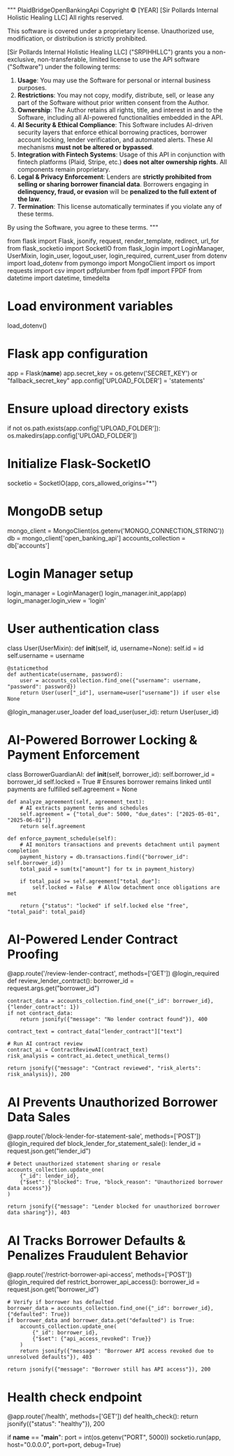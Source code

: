 """
PlaidBridgeOpenBankingApi
Copyright © [YEAR] [Sir Pollards Internal Holistic Healing LLC]
All rights reserved.

This software is covered under a proprietary license. Unauthorized use, modification, or distribution is strictly prohibited.

[Sir Pollards Internal Holistic Healing LLC] ("SRPIHHLLC") grants you a non-exclusive, non-transferable, limited license to use the API software ("Software") under the following terms:

1. **Usage**: You may use the Software for personal or internal business purposes.
2. **Restrictions**: You may not copy, modify, distribute, sell, or lease any part of the Software without prior written consent from the Author.
3. **Ownership**: The Author retains all rights, title, and interest in and to the Software, including all AI-powered functionalities embedded in the API.
4. **AI Security & Ethical Compliance**: This Software includes AI-driven security layers that enforce ethical borrowing practices, borrower account locking, lender verification, and automated alerts. These AI mechanisms **must not be altered or bypassed**.
5. **Integration with Fintech Systems**: Usage of this API in conjunction with fintech platforms (Plaid, Stripe, etc.) **does not alter ownership rights**. All components remain proprietary.
6. **Legal & Privacy Enforcement**: Lenders are **strictly prohibited from selling or sharing borrower financial data**. Borrowers engaging in **delinquency, fraud, or evasion** will be **penalized to the full extent of the law**.
7. **Termination**: This license automatically terminates if you violate any of these terms.

By using the Software, you agree to these terms.
"""

from flask import Flask, jsonify, request, render_template, redirect, url_for
from flask_socketio import SocketIO
from flask_login import LoginManager, UserMixin, login_user, logout_user, login_required, current_user
from dotenv import load_dotenv
from pymongo import MongoClient
import os
import requests
import csv
import pdfplumber
from fpdf import FPDF
from datetime import datetime, timedelta

# Load environment variables
load_dotenv()

# Flask app configuration
app = Flask(__name__)
app.secret_key = os.getenv('SECRET_KEY') or "fallback_secret_key"
app.config['UPLOAD_FOLDER'] = 'statements'

# Ensure upload directory exists
if not os.path.exists(app.config['UPLOAD_FOLDER']):
    os.makedirs(app.config['UPLOAD_FOLDER'])

# Initialize Flask-SocketIO
socketio = SocketIO(app, cors_allowed_origins="*")

# MongoDB setup
mongo_client = MongoClient(os.getenv('MONGO_CONNECTION_STRING'))
db = mongo_client['open_banking_api']
accounts_collection = db['accounts']

# Login Manager setup
login_manager = LoginManager()
login_manager.init_app(app)
login_manager.login_view = 'login'

# User authentication class
class User(UserMixin):
    def __init__(self, id, username=None):
        self.id = id
        self.username = username

    @staticmethod
    def authenticate(username, password):
        user = accounts_collection.find_one({"username": username, "password": password})
        return User(user["_id"], username=user["username"]) if user else None

@login_manager.user_loader
def load_user(user_id):
    return User(user_id)

# AI-Powered Borrower Locking & Payment Enforcement
class BorrowerGuardianAI:
    def __init__(self, borrower_id):
        self.borrower_id = borrower_id
        self.locked = True  # Ensures borrower remains linked until payments are fulfilled
        self.agreement = None

    def analyze_agreement(self, agreement_text):
        # AI extracts payment terms and schedules
        self.agreement = {"total_due": 5000, "due_dates": ["2025-05-01", "2025-06-01"]}
        return self.agreement

    def enforce_payment_schedule(self):
        # AI monitors transactions and prevents detachment until payment completion
        payment_history = db.transactions.find({"borrower_id": self.borrower_id})
        total_paid = sum(tx["amount"] for tx in payment_history)

        if total_paid >= self.agreement["total_due"]:
            self.locked = False  # Allow detachment once obligations are met

        return {"status": "locked" if self.locked else "free", "total_paid": total_paid}

# AI-Powered Lender Contract Proofing
@app.route('/review-lender-contract', methods=['GET'])
@login_required
def review_lender_contract():
    borrower_id = request.args.get("borrower_id")

    contract_data = accounts_collection.find_one({"_id": borrower_id}, {"lender_contract": 1})
    if not contract_data:
        return jsonify({"message": "No lender contract found"}), 400

    contract_text = contract_data["lender_contract"]["text"]
    
    # Run AI contract review
    contract_ai = ContractReviewAI(contract_text)
    risk_analysis = contract_ai.detect_unethical_terms()

    return jsonify({"message": "Contract reviewed", "risk_alerts": risk_analysis}), 200

# AI Prevents Unauthorized Borrower Data Sales
@app.route('/block-lender-for-statement-sale', methods=['POST'])
@login_required
def block_lender_for_statement_sale():
    lender_id = request.json.get("lender_id")

    # Detect unauthorized statement sharing or resale
    accounts_collection.update_one(
        {"_id": lender_id},
        {"$set": {"blocked": True, "block_reason": "Unauthorized borrower data access"}}
    )

    return jsonify({"message": "Lender blocked for unauthorized borrower data sharing"}), 403

# AI Tracks Borrower Defaults & Penalizes Fraudulent Behavior
@app.route('/restrict-borrower-api-access', methods=['POST'])
@login_required
def restrict_borrower_api_access():
    borrower_id = request.json.get("borrower_id")

    # Verify if borrower has defaulted
    borrower_data = accounts_collection.find_one({"_id": borrower_id}, {"defaulted": True})
    if borrower_data and borrower_data.get("defaulted") is True:
        accounts_collection.update_one(
            {"_id": borrower_id},
            {"$set": {"api_access_revoked": True}}
        )
        return jsonify({"message": "Borrower API access revoked due to unresolved defaults"}), 403

    return jsonify({"message": "Borrower still has API access"}), 200

# Health check endpoint
@app.route('/health', methods=['GET'])
def health_check():
    return jsonify({"status": "healthy"}), 200

if __name__ == "__main__":
    port = int(os.getenv("PORT", 5000))
    socketio.run(app, host="0.0.0.0", port=port, debug=True)

